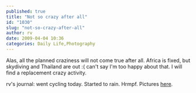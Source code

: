 ```yaml
---
published: true
title: "Not so crazy after all"
id: "1030"
slug: "not-so-crazy-after-all"
author: rv
date: 2009-04-04 10:36
categories: Daily Life,Photography
---
```

Alas, all the planned craziness will not come true after all. Africa is fixed, but skydiving and Thailand are out :( can't say I'm too happy about that. I will find a replacement crazy activity. 

rv's journal: went cycling today. Started to rain. Hrmpf. Pictures <a href="http://picasaweb.google.co.jp/rv7021/Atsugi2009#" target="_blank">here</a>.